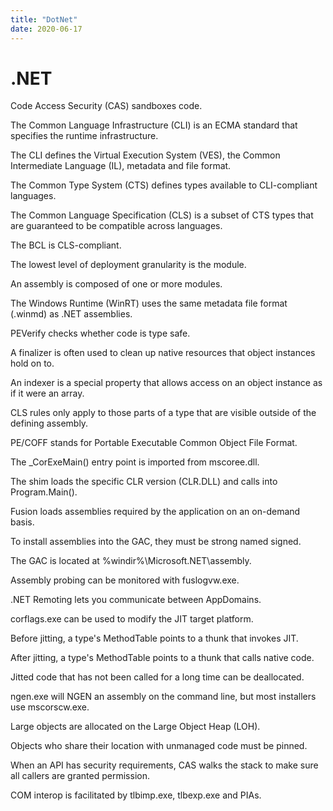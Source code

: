 ```yaml
---
title: "DotNet"
date: 2020-06-17
---
```


# .NET

Code Access Security (CAS) sandboxes code.

The Common Language Infrastructure (CLI) is an ECMA standard that specifies the runtime infrastructure.

The CLI defines the Virtual Execution System (VES), the Common Intermediate Language (IL), metadata and file format.

The Common Type System (CTS) defines types available to CLI-compliant languages.

The Common Language Specification (CLS) is a subset of CTS types that are guaranteed to be compatible across languages.

The BCL is CLS-compliant.

The lowest level of deployment granularity is the module.

An assembly is composed of one or more modules.

The Windows Runtime (WinRT) uses the same metadata file format (.winmd) as .NET assemblies.

PEVerify checks whether code is type safe.

A finalizer is often used to clean up native resources that object instances hold on to.

An indexer is a special property that allows access on an object instance as if it were an array.

CLS rules only apply to those parts of a type that are visible outside of the defining assembly.

PE/COFF stands for Portable Executable Common Object File Format.

The _CorExeMain() entry point is imported from mscoree.dll.

The shim loads the specific CLR version (CLR.DLL) and calls into Program.Main().

Fusion loads assemblies required by the application on an on-demand basis.

To install assemblies into the GAC, they must be strong named signed.

The GAC is located at %windir%\Microsoft.NET\assembly.

Assembly probing can be monitored with fuslogvw.exe.

.NET Remoting lets you communicate between AppDomains.

corflags.exe can be used to modify the JIT target platform.

Before jitting, a type's MethodTable points to a thunk that invokes JIT.

After jitting, a type's MethodTable points to a thunk that calls native code.

Jitted code that has not been called for a long time can be deallocated.

ngen.exe will NGEN an assembly on the command line, but most installers use mscorscw.exe.

Large objects are allocated on the Large Object Heap (LOH).

Objects who share their location with unmanaged code must be pinned.

When an API has security requirements, CAS walks the stack to make sure all callers are granted permission.

COM interop is facilitated by tlbimp.exe, tlbexp.exe and PIAs.
